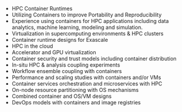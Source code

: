 
* HPC Container Runtimes
* Utilizing Containers to improve Portability and Reproducibility
* Experience using containers for HPC applications including data analytics, machine learning, modeling and simulation.
* Virtualization in supercomputing environments & HPC clusters
* Container runtime designs for Exascale
* HPC in the cloud
* Accelerator and GPU virtualization
* Container security and trust models including container distribution
* In-situ HPC & analysis coupling experiments
* Workflow ensemble coupling with containers
* Performance and scaling studies with containers and/or VMs
* Container services orchestration and microservices with HPC
* On-node resource partitioning with OS mechanisms
* Combined container and OS/VM designs
* DevOps models with containers and image registries
